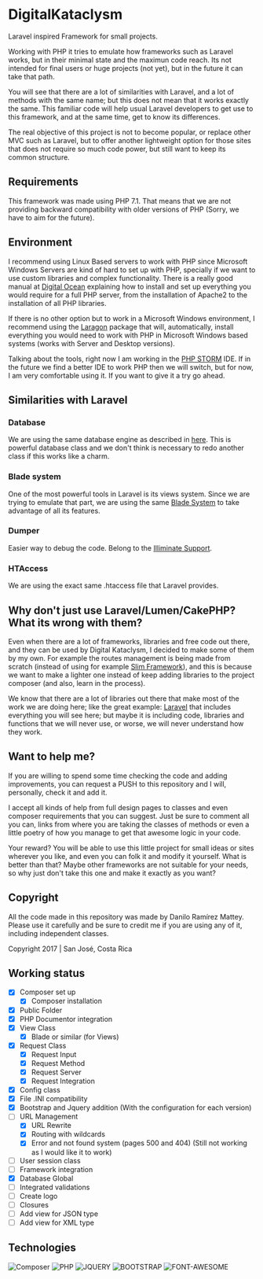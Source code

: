 # DigitalKataclysm

Laravel inspired Framework for small projects. 

Working with PHP it tries to emulate how frameworks such as Laravel works, but in their minimal 
state and the maximun code reach. Its not intended for final users or huge projects (not yet), 
but in the future it can take that path.

You will see that there are a lot of similarities with Laravel, and a lot of methods with the
same name; but this does not mean that it works exactly the same. This familiar code will help
usual Laravel developers to get use to this framework, and at the same time, get to know its differences.

The real objective of this project is not to become popular, or replace other MVC such as Laravel, but to
offer another lightweight option for those sites that does not require so much code power, but still
want to keep its common structure.

## Requirements

This framework was made using PHP 7.1. That means that we are not providing backward compatibility 
with older versions of PHP (Sorry, we have to aim for the future).

## Environment

I recommend using Linux Based servers to work with PHP since Microsoft Windows Servers are kind 
of hard to set up with PHP, specially if we want to use custom libraries and complex functionality.
 There is a really good manual at [Digital Ocean](https://www.digitalocean.com/community/tutorials/how-to-install-linux-apache-mysql-php-lamp-stack-on-ubuntu-16-04)
 explaining how to install and set up everything you would require for a 
 full PHP server, from the installation of Apache2 to the installation of all PHP libraries.
 
 If there is no other option but to work in a Microsoft Windows environment, I recommend using 
 the [Laragon](https://laragon.org/) package that will, automatically, install everything you would need
 to work with PHP in Microsoft Windows based systems (works with Server and Desktop versions).

Talking about the tools, right now I am working in the [PHP STORM](https://www.jetbrains.com/phpstorm/)  IDE. 
If in the future we find a better IDE to work PHP then we will switch,
but for now, I am very comfortable using it. If you want to give it a try go ahead. 

## Similarities with Laravel

### Database

We are using the same database engine as described in [here](https://github.com/illuminate/database). This is 
powerful database class and we don't think is necessary to redo another class if this works like a charm.

### Blade system

One of the most powerful tools in Laravel is its views system. Since we are trying to
emulate that part, we are using the same [Blade System](https://packagist.org/packages/philo/laravel-blade)
to take advantage of all its features.

### Dumper

Easier way to debug the code. Belong to the [Illiminate Support](https://packagist.org/packages/laracasts/utilities).

### HTAccess

We are using the exact same .htaccess file that Laravel provides.

## Why don't just use Laravel/Lumen/CakePHP? What its wrong with them?

Even when there are a lot of frameworks, libraries and free code out there, and they can be used by Digital Kataclysm, I decided to make
some of them by my own. For example the routes management is being made from scratch (instead of using for example
[Slim Framework](https://www.slimframework.com/)), and this is because we want to make a lighter one instead of
keep adding libraries to the project composer (and also, learn in the process).

We know that there are a lot of libraries out there that make most of the work we are doing here; like the great 
example: [Laravel](https://laravel.com/) that includes everything you will see here; but maybe it is including 
code, libraries and functions that we will never use, or worse, we will never understand how they work.

## Want to help me?

If you are willing to spend some time checking the code and adding improvements, 
you can request a PUSH to this repository and I will, personally, check it and add it.

I accept all kinds of help from full design pages to classes and even composer requirements that you
can suggest. Just be sure to comment all you can, links from where you are taking the classes of methods
or even a little poetry of how you manage to get that awesome logic in your code.

Your reward? You will be able to use this little project for small ideas or sites wherever you like, 
and even you can folk it and modify it yourself. What is better than that? Maybe other frameworks are
not suitable for your needs, so why just don't take this one and make it exactly as you want?

## Copyright

All the code made in this repository was made by Danilo Ramírez Mattey. Please use it carefully 
and be sure to credit me if you are using any of it, including independent classes.

Copyright 2017 | San José, Costa Rica

## Working status

- [x] Composer set up
    - [X] Composer installation
- [X] Public Folder
- [X] PHP Documentor integration
- [X] View Class
    - [X] Blade or similar (for Views)
- [X] Request Class
    - [X] Request Input
    - [X] Request Method
    - [X] Request Server
    - [X] Request Integration
- [X] Config class
- [X] File .INI compatibility
- [X] Bootstrap and Jquery addition (With the configuration for each version)
- [ ] URL Management
    - [X] URL Rewrite
    - [X] Routing with wildcards
    - [X] Error and not found system (pages 500 and 404) (Still not working as I would like it to work)
- [ ] User session class
- [ ] Framework integration
- [X] Database Global
- [ ] Integrated validations
- [ ] Create logo
- [ ] Closures
- [ ] Add view for JSON type
- [ ] Add view for XML type

## Technologies

![Composer](https://www.dev-metal.com/wp-content/uploads/2013/12/composer-logo-1-100x100.jpg)
![PHP](https://www.dev-metal.com/wp-content/uploads/2014/02/php-logo-1-100x100.jpg)
![JQUERY](https://www.audero.it/blog/wp-content/uploads/2013/09/jQuery-logo.png)
![BOOTSTRAP](http://www.nebula-marketing.co.uk/assets/images/bootstrap-logo.jpg)
![FONT-AWESOME](https://iconscout.com/images/profile/small/font-awesome-3a2d482d42d7b1ee-58398de03e379-100x100.jpg)